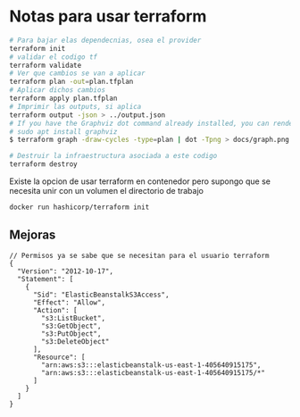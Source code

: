 # Notas para usar terraform

```bash
# Para bajar elas dependecnias, osea el provider
terraform init
# validar el codigo tf
terraform validate
# Ver que cambios se van a aplicar
terraform plan -out=plan.tfplan
# Aplicar dichos cambios
terraform apply plan.tfplan
# Imprimir las outputs, si aplica
terraform output -json > ../output.json
# If you have the Graphviz dot command already installed, you can render a PNG image by piping into that command:
# sudo apt install graphviz
$ terraform graph -draw-cycles -type=plan | dot -Tpng > docs/graph.png

# Destruir la infraestructura asociada a este codigo
terraform destroy
```

Existe la opcion de usar terraform en contenedor pero supongo que se necesita unir con un volumen el directorio de trabajo

```bash
docker run hashicorp/terraform init
```

## Mejoras

```jsonc
// Permisos ya se sabe que se necesitan para el usuario terraform
{
  "Version": "2012-10-17",
  "Statement": [
    {
      "Sid": "ElasticBeanstalkS3Access",
      "Effect": "Allow",
      "Action": [
        "s3:ListBucket",
        "s3:GetObject",
        "s3:PutObject",
        "s3:DeleteObject"
      ],
      "Resource": [
        "arn:aws:s3:::elasticbeanstalk-us-east-1-405640915175",
        "arn:aws:s3:::elasticbeanstalk-us-east-1-405640915175/*"
      ]
    }
  ]
}
```
